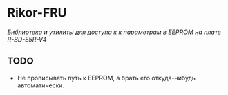 # Rikor-FRU

_Библиотека и утилиты для доступа к к параметрам в EEPROM на плате R-BD-E5R-V4_





## TODO

* Не прописывать путь к EEPROM, а брать его откуда-нибудь автоматически.
